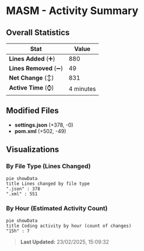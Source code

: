 # MASM - Activity Summary 

## Overall Statistics

| Stat                   | Value                                                             |
| ---------------------- | ----------------------------------------------------------------- |
| **Lines Added** (➕)   | 880                                          |
| **Lines Removed** (➖) | 49                                        |
| **Net Change** (↕)    | 831                |
| **Active Time** (⌚)   | 4 minutes |


## Modified Files
- **settings.json** (+378, -0)
- **pom.xml** (+502, -49)

## Visualizations

### By File Type (Lines Changed)

```mermaid
pie showData
title Lines changed by file type
".json" : 378
".xml" : 551
```

### By Hour (Estimated Activity Count)

```mermaid
pie showData
title Coding activity by hour (count of changes)
"15h" : 7
```


> **Last Updated:** 23/02/2025, 15:09:32